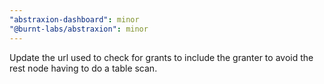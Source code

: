 ```yaml
---
"abstraxion-dashboard": minor
"@burnt-labs/abstraxion": minor
---
```


Update the url used to check for grants to include the granter to avoid the rest node having to do a table scan.
